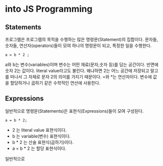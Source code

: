 # into JS Programming

## Statements
프로그램은 프로그램의 목적을 수행하는 많은 명령문(Statement)의 집합이다.
문자들, 숫자들, 연산자(operators)들이 모여 하나의 명령문이 되고, 특정한 일을 수행한다.

```
a = b * 2 ;
```
a와 b는 변수(variables)이며 변수는 어떤 재료(문자,숫자 등)를 담는 공간이다.
반면에 숫자 2는 값이다. literal value라고도 불린다. 왜냐하면 2는 어느 공간에 저장되고 말고를 떠나서 그 자체로 문자 2의 의미를 가지기 때문이다.
&#61;와 &#42;는 연산자이다. 변수에 값을 할당하거나 곱하기 같은 수학적인 연산에 사용한다.

## Expressions
일반적으로 명령문(Statements)은 표현식(Expressions)들이 모여 구성된다. 
```
a = b * 2;
```
- 2 는 literal value 표현식이다.
- b 는 variable(변수) 표현식이다.
- b * 2 는 산술 표현식(곱하기)이다.
- a = b * 2 는 할당 표현식이다.

일반적으로 
